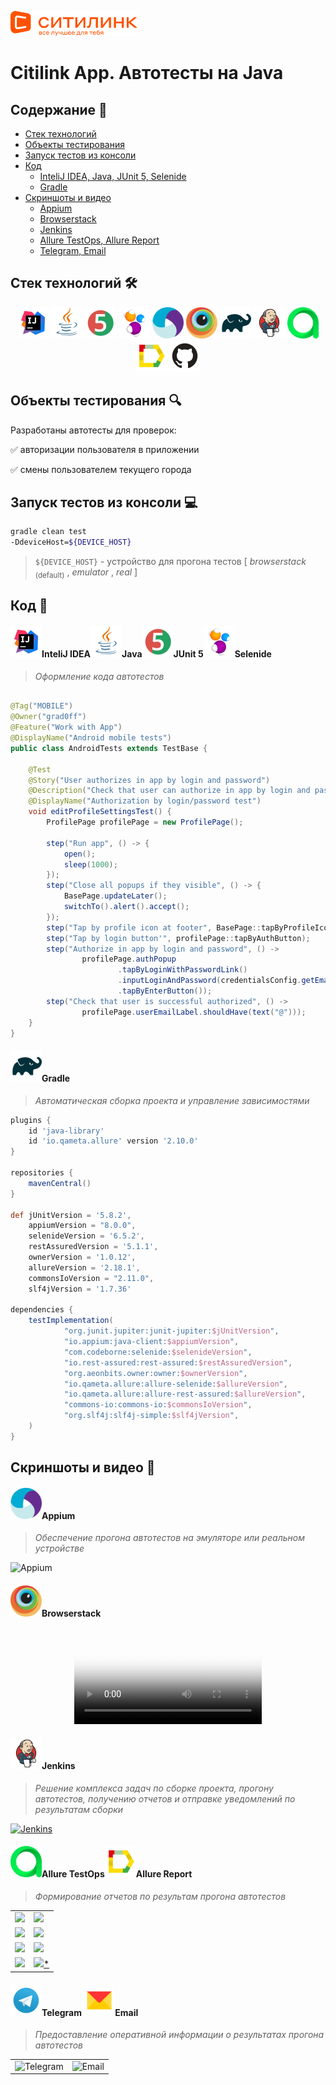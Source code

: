 <a href="https://www.citilink.ru/"><img alt="citilink.ru" height="40" src="readme_files/citilink.gif"/></a>
# Сitilink App. Автотесты на Java


## Содержание :bookmark_tabs:
* <a href="#stack">Cтек технологий</a>
* <a href="#objects">Объекты тестирования</a>
* <a href="#console">Запуск тестов из консоли</a>
* <a href="#code">Код</a>
    + <a href="#intelij">InteliJ IDEA, Java, JUnit 5, Selenide</a>
    + <a href="#gradle">Gradle</a>
* <a href="#screenshot">Скриншоты и видео</a>
    + <a href="#appium">Appium</a>
    + <a href="#browserstack">Browserstack</a>
    + <a href="#jenkins">Jenkins</a>
    + <a href="#allure">Allure TestOps, Allure Report</a>
    + <a href="#notifications">Telegram, Email</a>



<a id="stack"></a>
## Cтек технологий :hammer_and_wrench:

<div align="center">
<a href="https://www.jetbrains.com/idea/"><img alt="InteliJ IDEA" height="50" src="readme_files/technologies/intelij_idea.svg" width="50"/></a>
<a href="https://www.java.com/"><img alt="Java" height="50" src="readme_files/technologies/java.svg" width="50"/></a>
<a href="https://junit.org/junit5/"><img alt="JUnit 5" height="50" src="readme_files/technologies/junit5.svg" width="50"/></a>
<a href="https://selenide.org/"><img alt="Selenide" height="50" src="readme_files/technologies/selenide.svg" width="50"/></a>
<a href="https://appium.io/"><img alt="Appium" height="50" src="readme_files/technologies/appium.svg" width="50"/></a>
<a href="https://www.browserstack.co"><img alt="Browserstack" height="50" src="readme_files/technologies/browserstack.svg" width="50"/></a>
<a href="https://gradle.org/"><img alt="Gradle" height="50" src="readme_files/technologies/gradle.svg" width="50"/></a>
<a href="https://www.jenkins.io/"><img alt="Jenkins" height="50" src="readme_files/technologies/jenkins.svg" width="50"/></a>
<a href="https://qameta.io/"><img alt="Allure TestOps" height="50" src="readme_files/technologies/allure_testops.svg" width="50"/></a>
<a href="https://github.com/allure-framework/"><img alt="Allure" height="50" src="readme_files/technologies/allure.svg" width="50"/></a>
<a href="https://github.com/"><img alt="GitHub" height="50" src="readme_files/technologies/github.svg" width="50"/></a>
</div>



<a id="objects"></a>
## Объекты тестирования :mag:

Разработаны автотесты для проверок:

:white_check_mark: авторизации пользователя в приложении

:white_check_mark: смены пользователем текущего города



<a id="console"></a>
## Запуск тестов из консоли :computer:

```bash
gradle clean test
-DdeviceHost=${DEVICE_HOST}
```

> `${DEVICE_HOST}` - устройство для прогона тестов [ *browserstack* <sub>(default)</sub> , *emulator* , *real*  ]



<a id="code"></a>
## Код :floppy_disk:

<a id="intelij"></a>
#### <img alt="InteliJ IDEA" height="50" src="readme_files/technologies/intelij_idea.svg" width="50"/>InteliJ IDEA</a><img alt="Java" height="50" src="readme_files/technologies/java.svg" width="50"/>Java</a><img alt="JUnit 5" height="50" src="readme_files/technologies/junit5.svg" width="50"/>JUnit 5</a><img alt="Selenide" height="50" src="readme_files/technologies/selenide.svg" width="50"/>Selenide</a>

> *Оформление кода автотестов*

```java

@Tag("MOBILE")
@Owner("grad0ff")
@Feature("Work with App")
@DisplayName("Android mobile tests")
public class AndroidTests extends TestBase {

    @Test
    @Story("User authorizes in app by login and password")
    @Description("Check that user can authorize in app by login and password")
    @DisplayName("Authorization by login/password test")
    void editProfileSettingsTest() {
        ProfilePage profilePage = new ProfilePage();

        step("Run app", () -> {
            open();
            sleep(1000);
        });
        step("Close all popups if they visible", () -> {
            BasePage.updateLater();
            switchTo().alert().accept();
        });
        step("Tap by profile icon at footer", BasePage::tapByProfileIcon);
        step("Tap by login button'", profilePage::tapByAuthButton);
        step("Authorize in app by login and password", () ->
                profilePage.authPopup
                        .tapByLoginWithPasswordLink()
                        .inputLoginAndPassword(credentialsConfig.getEmail(), credentialsConfig.getPassword())
                        .tapByEnterButton());
        step("Check that user is successful authorized", () ->
                profilePage.userEmailLabel.shouldHave(text("@")));
    }
}
```



<a id="gradle"></a>
#### <img alt="Gradle" height="50" src="readme_files/technologies/gradle.svg" width="50"/>Gradle</a>

> *Автоматическая сборка проекта и управление зависимостями*

```groovy
plugins {
    id 'java-library'
    id 'io.qameta.allure' version '2.10.0'
}

repositories {
    mavenCentral()
}

def jUnitVersion = '5.8.2',
    appiumVersion = "8.0.0",
    selenideVersion = '6.5.2',
    restAssuredVersion = '5.1.1',
    ownerVersion = '1.0.12',
    allureVersion = '2.18.1',
    commonsIoVersion = "2.11.0",
    slf4jVersion = '1.7.36'

dependencies {
    testImplementation(
            "org.junit.jupiter:junit-jupiter:$jUnitVersion",
            "io.appium:java-client:$appiumVersion",
            "com.codeborne:selenide:$selenideVersion",
            "io.rest-assured:rest-assured:$restAssuredVersion",
            "org.aeonbits.owner:owner:$ownerVersion",
            "io.qameta.allure:allure-selenide:$allureVersion",
            "io.qameta.allure:allure-rest-assured:$allureVersion",
            "commons-io:commons-io:$commonsIoVersion",
            "org.slf4j:slf4j-simple:$slf4jVersion",
    )
}
```


<a id="screenshot"></a>
## Скриншоты и видео :camera_flash:

<a id="appium"></a>
#### <img alt="Appium" height="50" src="readme_files/technologies/appium.svg" width="50"/>Appium</a>

> *Обеспечение прогона автотестов на эмуляторе или реальном устройстве*

<img src="https://user-images.githubusercontent.com/72714071/189983519-dd14ecaf-914b-47a7-9e47-ffb885634169.png" alt="Appium">



<a id="browserstack"></a>
#### <img alt="Browserstack" height="50" src="readme_files/technologies/browserstack.svg" width="50"/>Browserstack</a>

<div align="center">
<video src="https://user-images.githubusercontent.com/72714071/189986821-0965469e-490b-4137-8a36-6ee1a844bc3d.mp4"
controls="controls" style="max-width: 730px;" poster="https://github.com/grad0ff/citilink-app-tests/blob/master/readme_files/technologies/browserstack.svg">
Видео недоступно.
</video>
</div>


<a id="jenkins"></a>
#### <img alt="Jenkins" height="50" src="readme_files/technologies/jenkins.svg" width="50"/>Jenkins</a>

> *Решение комплекса задач по сборке проекта, прогону автотестов, получению отчетов и отправке уведомлений по
результатам сборки*

<a href="https://jenkins.autotests.cloud/job/013-grad0ff-citilink_app/">
<img src="https://user-images.githubusercontent.com/72714071/189988989-d6e9ab61-7f83-48de-959e-c22647cd8f02.png" alt="Jenkins">
</a>



<a id="allure"></a>
#### <img alt="Allure" height="50" src="readme_files/technologies/allure_testops.svg" width="50"/>Allure TestOps</a><img alt="Allure" height="50" src="readme_files/technologies/allure.svg" width="50"/>Allure Report</a>

> *Формирование отчетов по результам прогона автотестов*

<table>
     <tr>
        <td>
        <a href="https://allure.autotests.cloud/project/1577/dashboards">
        <img src="https://user-images.githubusercontent.com/72714071/189997376-8c538270-37d5-49b2-b736-0db7358fdd04.png">
        </a>
        </td>
        <td>
        <a href="https://allure.autotests.cloud/project/1577/test-cases/12180?treeId=0">
        <img src="https://user-images.githubusercontent.com/72714071/189997669-0841b599-dc6e-4ecf-b06c-f3f34b35b343.png">
        </a>
        </td>
    </tr>
    <tr>
        <td>
        <a href="">
        <img src="31">
        </a>
        </td>
        <td>
        <a href="">
        <img src="32">
        </a>
        </td>
    </tr>
    <tr>
        <td>
        <a href="https://jenkins.autotests.cloud/job/013-grad0ff-citilink_app/3/allure/">
        <img src="https://user-images.githubusercontent.com/72714071/189989911-c386b009-4f2c-47bc-9bfd-cf52b9f590c9.png">
        </a>
        </td>
        <td>
        <a href="https://jenkins.autotests.cloud/job/013-grad0ff-citilink_app/3/allure/#suites/350d01b1998bf4d3a515c65511d39529/ecbf6fbd4caae630/">
        <img src="https://user-images.githubusercontent.com/72714071/189990175-90527087-533d-4ee6-b2c0-d79c3d4f6ae3.png">
        </a>
        </td>
    </tr>
        <tr>
        <td>
        <a href="https://jenkins.autotests.cloud/job/013-grad0ff-citilink_app/3/allure/#graph">
        <img src="https://user-images.githubusercontent.com/72714071/189990670-c4a41b2a-c6b2-4436-a88c-8c6c68626667.png">
        </a>
        </td>
        <td>
        <a href="https://jenkins.autotests.cloud/job/013-grad0ff-citilink_app/3/allure/#suites/350d01b1998bf4d3a515c65511d39529/ecbf6fbd4caae630/">
        <img src="https://user-images.githubusercontent.com/72714071/189991150-e6c15a15-af45-47f9-ae1e-59f9974690f1.png">*
        </a>
        </td>
    </tr>
</table>



<a id="notifications"></a>
#### <img alt="Telegram" height="50" src="readme_files/technologies/telegram.svg" width="50"/>Telegram</a> <img alt="Email" height="50" src="readme_files/technologies/yandex_mail.png" width="50"/>Email</a>

> *Предоставление оперативной информации о результатах прогона автотестов*

<table>
     <tr>
        <td>
        <img src="https://user-images.githubusercontent.com/72714071/189994516-cc7b8ca7-2971-4265-a0ed-42f72278ccbc.png" alt="Telegram">
        </a>
        </td>
        <td>
        <img src="https://user-images.githubusercontent.com/72714071/189995092-0979a150-d9fe-4da0-9a42-35f2de86377b.png" alt="Email">
        </a>
        </td>
    </tr>
 </table>   
